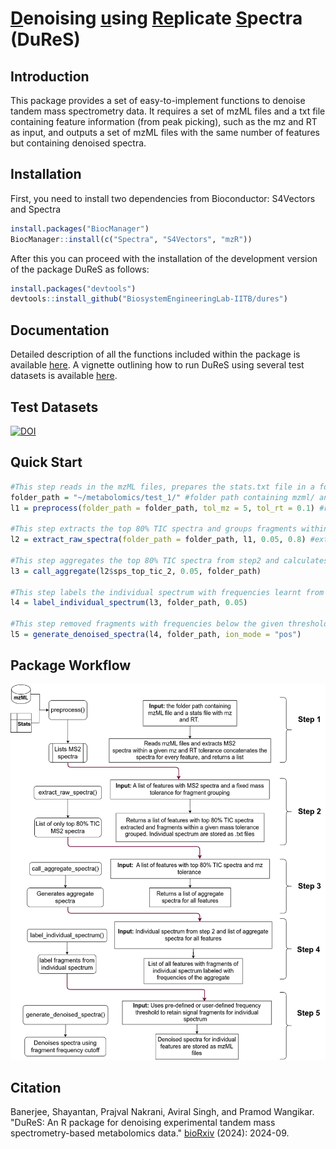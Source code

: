 # <ins>D</ins>enoising <ins>u</ins>sing <ins>Re</ins>plicate <ins>S</ins>pectra (DuReS)

## Introduction

This package provides a set of easy-to-implement functions to denoise tandem mass spectrometry data. It requires a set of mzML files and a txt file containing feature information (from peak picking), such as the mz and RT as input, and outputs a set of mzML files with the same number of features but containing denoised spectra. 

## Installation

First, you need to install two dependencies from Bioconductor: S4Vectors and Spectra
```r
install.packages("BiocManager")
BiocManager::install(c("Spectra", "S4Vectors", "mzR"))
```
After this you can proceed with the installation of the development version of the package DuReS as follows:

```r
install.packages("devtools")
devtools::install_github("BiosystemEngineeringLab-IITB/dures")
```

## Documentation
Detailed description of all the functions included within the package is available [here](https://biosystemengineeringlab-iitb.github.io/dures/reference/index.html). A vignette outlining how to run DuReS using several test datasets is available [here](https://biosystemengineeringlab-iitb.github.io/dures/articles/dures-vignette.html).

## Test Datasets
[![DOI](https://zenodo.org/badge/DOI/10.5281/zenodo.13778168.svg)](https://doi.org/10.5281/zenodo.13778168)


## Quick Start
```r
#This step reads in the mzML files, prepares the stats.txt file in a format that extracts MS2 spectra and returns a list
folder_path = "~/metabolomics/test_1/" #folder path containing mzml/ and Stats.txt in required format
l1 = preprocess(folder_path = folder_path, tol_mz = 5, tol_rt = 0.1) #reads mzml files, prepares Stats file, extracts spectra and concatenates spectra

#This step extracts the top 80% TIC spectra and groups fragments within a given mass tolerance
l2 = extract_raw_spectra(folder_path = folder_path, l1, 0.05, 0.8) #extract top x% (where x = 0.8) TIC spectra, groups fragments within a given tolerance (0.05 Da)

#This step aggregates the top 80% TIC spectra from step2 and calculates the fragment frequencies
l3 = call_aggregate(l2$sps_top_tic_2, 0.05, folder_path) 

#This step labels the individual spectrum with frequencies learnt from Step 3
l4 = label_individual_spectrum(l3, folder_path, 0.05)

#This step removed fragments with frequencies below the given threshold (denoising step)
l5 = generate_denoised_spectra(l4, folder_path, ion_mode = "pos") 
```

## Package Workflow
![Workflow Diagram](https://raw.githubusercontent.com/banerjeeshayantan/test_read_the_docs_tut/main/dures_workflow.png)

## Citation
Banerjee, Shayantan, Prajval Nakrani, Aviral Singh, and Pramod Wangikar. "DuReS: An R package for denoising experimental tandem mass spectrometry-based metabolomics data." [bioRxiv](https://www.biorxiv.org/content/10.1101/2024.09.16.613198v1) (2024): 2024-09.
